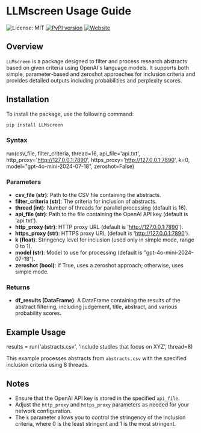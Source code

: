 # LLMscreen Usage Guide



![License: MIT](https://img.shields.io/badge/License-MIT-yellow.svg)
[![PyPI version](https://badge.fury.io/py/LLMscreen.svg)](https://badge.fury.io/py/LLMscreen)
[![Website](https://img.shields.io/badge/Website-Jinquan_Ye-red)](https://jinquanyescholar.netlify.app)


## Overview

`LLMscreen` is a package designed to filter and process research abstracts based on given criteria using OpenAI's language models. It supports both simple, parameter-based and zeroshot approaches for inclusion criteria and provides detailed outputs including probabilities and perplexity scores.

## Installation

To install the package, use the following command:

```bash
pip install LLMscreen
```


### Syntax

run(csv_file, filter_criteria, thread=16, api_file='api.txt', http_proxy='http://127.0.0.1:7890',
    https_proxy='http://127.0.0.1:7890', k=0, model="gpt-4o-mini-2024-07-18", zeroshot=False)


### Parameters
- **csv_file (str)**: Path to the CSV file containing the abstracts.
- **filter_criteria (str)**: The criteria for inclusion of abstracts.
- **thread (int)**: Number of threads for parallel processing (default is 16).
- **api_file (str)**: Path to the file containing the OpenAI API key (default is 'api.txt').
- **http_proxy (str)**: HTTP proxy URL (default is 'http://127.0.0.1:7890').
- **https_proxy (str)**: HTTPS proxy URL (default is 'http://127.0.0.1:7890').
- **k (float)**: Stringency level for inclusion (used only in simple mode, range 0 to 1).
- **model (str)**: Model to use for processing (default is "gpt-4o-mini-2024-07-18").
- **zeroshot (bool)**: If True, uses a zeroshot approach; otherwise, uses simple mode.

### Returns
- **df_results (DataFrame)**: A DataFrame containing the results of the abstract filtering, including judgement, title, abstract, and various probability scores.

## Example Usage

results = run('abstracts.csv', 'Include studies that focus on XYZ', thread=8)


This example processes abstracts from `abstracts.csv` with the specified inclusion criteria using 8 threads.

## Notes
- Ensure that the OpenAI API key is stored in the specified `api_file`.
- Adjust the `http_proxy` and `https_proxy` parameters as needed for your network configuration.
- The `k` parameter allows you to control the stringency of the inclusion criteria, where 0 is the least stringent and 1 is the most stringent.
